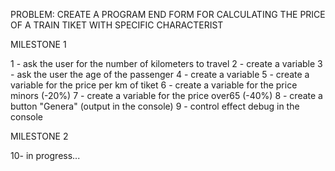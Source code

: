 PROBLEM: CREATE A PROGRAM END FORM FOR CALCULATING THE PRICE OF A TRAIN TIKET WITH SPECIFIC CHARACTERIST

MILESTONE 1

1 - ask the user for the number of kilometers to travel
2 - create a variable
3 - ask the user the age of the passenger
4 - create a variable
5 - create a variable for the price per km of tiket
6 - create a variable for the price minors (-20%)
7 - create a variable for the price over65 (-40%)
8 - create a button "Genera" (output in the console)
9 - control effect debug in the console

MILESTONE 2

10- in progress...